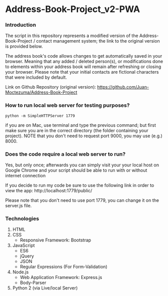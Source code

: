 # Address-Book-Project_v2-PWA

### Introduction

The script in this repository represents a modified version of the
Address-Book-Project / contact management system; the link to the original
version is provided below.

The address book's code allows changes to get automatically 
saved in your browser. Meaning that any added / deleted person(s), or 
modifications done to elements within your address book will remain
after refreshing or closing your browser. Please note that your initial
contacts are fictional characters that were included by default.

Link on Github Repository (original version): https://github.com/Juan-Moctezuma/Address-Book-Project

### How to run local web server for testing purposes?

`python -m SimpleHTTPServer 1779`

if you are on Mac, use terminal and type the previous command; but first 
make sure you are in the correct directory (the folder containing your project).
NOTE that you don't need to request port 9000, you may use (e.g.) 8000.

### Does the code require a local web server to run?
Yes, but only once; afterwards you can simply visit your your local host on Google Chrome
and your script should be able to run with or without internet connection

If you decide to run my code be sure to use the following link
in order to view the app: http://localhost:1779/public/

Please note that you don't need to use port 1779, you can change it
on the server.js file.

### Technologies

1. HTML
2. CSS
   * Responsive Framework: Bootstrap
3. JavaScript
   * ES6
   * jQuery
   * JSON
   * Regular Expressions (For Form-Validation)
4. Node.js
   * Web Application Framework: Express.js
   * Body-Parser
5. Python 2 (via Live/local Server)
